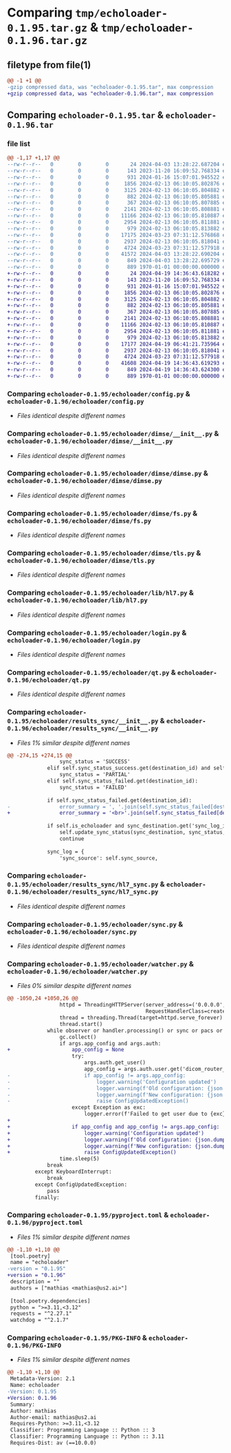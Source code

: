 # Comparing `tmp/echoloader-0.1.95.tar.gz` & `tmp/echoloader-0.1.96.tar.gz`

## filetype from file(1)

```diff
@@ -1 +1 @@
-gzip compressed data, was "echoloader-0.1.95.tar", max compression
+gzip compressed data, was "echoloader-0.1.96.tar", max compression
```

## Comparing `echoloader-0.1.95.tar` & `echoloader-0.1.96.tar`

### file list

```diff
@@ -1,17 +1,17 @@
--rw-r--r--   0        0        0       24 2024-04-03 13:28:22.687204 echoloader-0.1.95/echoloader/__init__.py
--rw-r--r--   0        0        0      143 2023-11-20 16:09:52.768334 echoloader-0.1.95/echoloader/__main__.py
--rw-r--r--   0        0        0      931 2024-01-16 15:07:01.945522 echoloader-0.1.95/echoloader/config.py
--rw-r--r--   0        0        0     1856 2024-02-13 06:10:05.802876 echoloader-0.1.95/echoloader/dimse/__init__.py
--rw-r--r--   0        0        0     3125 2024-02-13 06:10:05.804882 echoloader-0.1.95/echoloader/dimse/dimse.py
--rw-r--r--   0        0        0      882 2024-02-13 06:10:05.805881 echoloader-0.1.95/echoloader/dimse/fs.py
--rw-r--r--   0        0        0      367 2024-02-13 06:10:05.807885 echoloader-0.1.95/echoloader/dimse/store.py
--rw-r--r--   0        0        0     2141 2024-02-13 06:10:05.808881 echoloader-0.1.95/echoloader/dimse/tls.py
--rw-r--r--   0        0        0    11166 2024-02-13 06:10:05.810887 echoloader-0.1.95/echoloader/lib/hl7.py
--rw-r--r--   0        0        0     2954 2024-02-13 06:10:05.811881 echoloader-0.1.95/echoloader/login.py
--rw-r--r--   0        0        0      979 2024-02-13 06:10:05.813882 echoloader-0.1.95/echoloader/qt.py
--rw-r--r--   0        0        0    17175 2024-03-23 07:31:12.576868 echoloader-0.1.95/echoloader/results_sync/__init__.py
--rw-r--r--   0        0        0     2937 2024-02-13 06:10:05.818041 echoloader-0.1.95/echoloader/results_sync/hl7_sync.py
--rw-r--r--   0        0        0     4724 2024-03-23 07:31:12.577918 echoloader-0.1.95/echoloader/sync.py
--rw-r--r--   0        0        0    41572 2024-04-03 13:28:22.690204 echoloader-0.1.95/echoloader/watcher.py
--rw-r--r--   0        0        0      849 2024-04-03 13:28:22.695729 echoloader-0.1.95/pyproject.toml
--rw-r--r--   0        0        0      889 1970-01-01 00:00:00.000000 echoloader-0.1.95/PKG-INFO
+-rw-r--r--   0        0        0       24 2024-04-19 14:36:43.618282 echoloader-0.1.96/echoloader/__init__.py
+-rw-r--r--   0        0        0      143 2023-11-20 16:09:52.768334 echoloader-0.1.96/echoloader/__main__.py
+-rw-r--r--   0        0        0      931 2024-01-16 15:07:01.945522 echoloader-0.1.96/echoloader/config.py
+-rw-r--r--   0        0        0     1856 2024-02-13 06:10:05.802876 echoloader-0.1.96/echoloader/dimse/__init__.py
+-rw-r--r--   0        0        0     3125 2024-02-13 06:10:05.804882 echoloader-0.1.96/echoloader/dimse/dimse.py
+-rw-r--r--   0        0        0      882 2024-02-13 06:10:05.805881 echoloader-0.1.96/echoloader/dimse/fs.py
+-rw-r--r--   0        0        0      367 2024-02-13 06:10:05.807885 echoloader-0.1.96/echoloader/dimse/store.py
+-rw-r--r--   0        0        0     2141 2024-02-13 06:10:05.808881 echoloader-0.1.96/echoloader/dimse/tls.py
+-rw-r--r--   0        0        0    11166 2024-02-13 06:10:05.810887 echoloader-0.1.96/echoloader/lib/hl7.py
+-rw-r--r--   0        0        0     2954 2024-02-13 06:10:05.811881 echoloader-0.1.96/echoloader/login.py
+-rw-r--r--   0        0        0      979 2024-02-13 06:10:05.813882 echoloader-0.1.96/echoloader/qt.py
+-rw-r--r--   0        0        0    17177 2024-04-19 06:41:21.735964 echoloader-0.1.96/echoloader/results_sync/__init__.py
+-rw-r--r--   0        0        0     2937 2024-02-13 06:10:05.818041 echoloader-0.1.96/echoloader/results_sync/hl7_sync.py
+-rw-r--r--   0        0        0     4724 2024-03-23 07:31:12.577918 echoloader-0.1.96/echoloader/sync.py
+-rw-r--r--   0        0        0    41608 2024-04-19 14:36:43.619293 echoloader-0.1.96/echoloader/watcher.py
+-rw-r--r--   0        0        0      849 2024-04-19 14:36:43.624300 echoloader-0.1.96/pyproject.toml
+-rw-r--r--   0        0        0      889 1970-01-01 00:00:00.000000 echoloader-0.1.96/PKG-INFO
```

### Comparing `echoloader-0.1.95/echoloader/config.py` & `echoloader-0.1.96/echoloader/config.py`

 * *Files identical despite different names*

### Comparing `echoloader-0.1.95/echoloader/dimse/__init__.py` & `echoloader-0.1.96/echoloader/dimse/__init__.py`

 * *Files identical despite different names*

### Comparing `echoloader-0.1.95/echoloader/dimse/dimse.py` & `echoloader-0.1.96/echoloader/dimse/dimse.py`

 * *Files identical despite different names*

### Comparing `echoloader-0.1.95/echoloader/dimse/fs.py` & `echoloader-0.1.96/echoloader/dimse/fs.py`

 * *Files identical despite different names*

### Comparing `echoloader-0.1.95/echoloader/dimse/tls.py` & `echoloader-0.1.96/echoloader/dimse/tls.py`

 * *Files identical despite different names*

### Comparing `echoloader-0.1.95/echoloader/lib/hl7.py` & `echoloader-0.1.96/echoloader/lib/hl7.py`

 * *Files identical despite different names*

### Comparing `echoloader-0.1.95/echoloader/login.py` & `echoloader-0.1.96/echoloader/login.py`

 * *Files identical despite different names*

### Comparing `echoloader-0.1.95/echoloader/qt.py` & `echoloader-0.1.96/echoloader/qt.py`

 * *Files identical despite different names*

### Comparing `echoloader-0.1.95/echoloader/results_sync/__init__.py` & `echoloader-0.1.96/echoloader/results_sync/__init__.py`

 * *Files 1% similar despite different names*

```diff
@@ -274,15 +274,15 @@
                 sync_status = 'SUCCESS'
             elif self.sync_status_success.get(destination_id) and self.sync_status_failed.get(destination_id):
                 sync_status = 'PARTIAL'
             elif self.sync_status_failed.get(destination_id):
                 sync_status = 'FAILED'
 
             if self.sync_status_failed.get(destination_id):
-                error_summary = ', '.join(self.sync_status_failed[destination_id])
+                error_summary = '<br>'.join(self.sync_status_failed[destination_id])
 
             if self.is_echoloader and sync_destination.get('sync_log_id'):
                 self.update_sync_status(sync_destination, sync_status, error_summary)
                 continue
 
             sync_log = {
                 'sync_source': self.sync_source,
```

### Comparing `echoloader-0.1.95/echoloader/results_sync/hl7_sync.py` & `echoloader-0.1.96/echoloader/results_sync/hl7_sync.py`

 * *Files identical despite different names*

### Comparing `echoloader-0.1.95/echoloader/sync.py` & `echoloader-0.1.96/echoloader/sync.py`

 * *Files identical despite different names*

### Comparing `echoloader-0.1.95/echoloader/watcher.py` & `echoloader-0.1.96/echoloader/watcher.py`

 * *Files 0% similar despite different names*

```diff
@@ -1050,24 +1050,26 @@
                 httpd = ThreadingHTTPServer(server_address=('0.0.0.0', args.proxy),
                                             RequestHandlerClass=create_proxy(args))
                 thread = threading.Thread(target=httpd.serve_forever)
                 thread.start()
             while observer or handler.processing() or sync or pacs or pacs_tls or httpd:
                 gc.collect()
                 if args.app_config and args.auth:
+                    app_config = None
                     try:
                         args.auth.get_user()
                         app_config = args.auth.user.get('dicom_router_config', {}).get('general', {})
-                        if app_config != args.app_config:
-                            logger.warning('Configuration updated')
-                            logger.warning(f'Old configuration: {json.dumps(args.app_config)}')
-                            logger.warning(f'New configuration: {json.dumps(app_config)}')
-                            raise ConfigUpdatedException()
                     except Exception as exc:
                         logger.error(f'Failed to get user due to {exc}')
+
+                    if app_config and app_config != args.app_config:
+                        logger.warning('Configuration updated')
+                        logger.warning(f'Old configuration: {json.dumps(args.app_config)}')
+                        logger.warning(f'New configuration: {json.dumps(app_config)}')
+                        raise ConfigUpdatedException()
                 time.sleep(5)
             break
         except KeyboardInterrupt:
             break
         except ConfigUpdatedException:
             pass
         finally:
```

### Comparing `echoloader-0.1.95/pyproject.toml` & `echoloader-0.1.96/pyproject.toml`

 * *Files 1% similar despite different names*

```diff
@@ -1,10 +1,10 @@
 [tool.poetry]
 name = "echoloader"
-version = "0.1.95"
+version = "0.1.96"
 description = ""
 authors = ["mathias <mathias@us2.ai>"]
 
 [tool.poetry.dependencies]
 python = ">=3.11,<3.12"
 requests = "^2.27.1"
 watchdog = "^2.1.7"
```

### Comparing `echoloader-0.1.95/PKG-INFO` & `echoloader-0.1.96/PKG-INFO`

 * *Files 1% similar despite different names*

```diff
@@ -1,10 +1,10 @@
 Metadata-Version: 2.1
 Name: echoloader
-Version: 0.1.95
+Version: 0.1.96
 Summary: 
 Author: mathias
 Author-email: mathias@us2.ai
 Requires-Python: >=3.11,<3.12
 Classifier: Programming Language :: Python :: 3
 Classifier: Programming Language :: Python :: 3.11
 Requires-Dist: av (==10.0.0)
```

